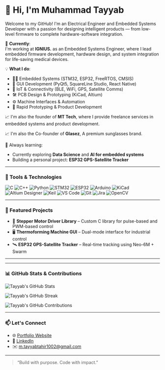 # 👋 Hi, I'm Muhammad Tayyab

Welcome to my GitHub! I'm an Electrical Engineer and Embedded Systems Developer with a passion for designing intelligent products — from low-level firmware to complete hardware-software integration.

🔧 **Currently**:  
I'm working at **IGNIUS.** as an Embedded Systems Engineer, where I lead embedded firmware development, hardware design, and system integration for life-saving medical devices.

💡 **What I do**:
- 👨‍💻 Embedded Systems (STM32, ESP32, FreeRTOS, CMSIS)
- 📱 GUI Development (PyQt5, SquareLine Studio, React Native)
- 🔌 IoT & Connectivity (BLE, WiFi, GPS, Satellite Comms)
- 🛠 PCB Design & Prototyping (KiCad, Altium)
- ⚙️ Machine Interfaces & Automation
- 🚀 Rapid Prototyping & Product Development

📈 I'm also the founder of **MT Tech**, where I provide freelance services in embedded systems and product development.

📈 I'm also the Co-founder of **Glasez**, A premium sunglasses brand.

🧠 Always learning:  
- Currently exploring **Data Science** and **AI for embedded systems**  
- Building a personal project: **ESP32 GPS-Satellite Tracker**

---

### 🧰 Tools & Technologies

![C](https://img.shields.io/badge/-C-00599C?style=flat&logo=c)
![C++](https://img.shields.io/badge/-C++-00599C?style=flat&logo=cplusplus)
![Python](https://img.shields.io/badge/-Python-3776AB?style=flat&logo=python)
![STM32](https://img.shields.io/badge/-STM32-03234B?style=flat&logo=stmicroelectronics)
![ESP32](https://img.shields.io/badge/-ESP32-000000?style=flat&logo=espressif)
![Arduino](https://img.shields.io/badge/-Arduino-00979D?style=flat&logo=arduino)
![KiCad](https://img.shields.io/badge/-KiCad-314CB6?style=flat&logo=kicad)
![Altium Designer](https://img.shields.io/badge/-Altium-FF6C37?style=flat&logo=altiumdesigner)
![Keil](https://img.shields.io/badge/-Keil-1C1C1C?style=flat&logo=arm)
![VS Code](https://img.shields.io/badge/-VS%20Code-007ACC?style=flat&logo=visual-studio-code)
![Git](https://img.shields.io/badge/-Git-F05032?style=flat&logo=git)
![Jira](https://img.shields.io/badge/-Jira-0052CC?style=flat&logo=jira)
![OpenCV](https://img.shields.io/badge/-Computer%20Vision-5C3EE8?style=flat&logo=opencv)

---

### 📂 Featured Projects

- 🔌 **Stepper Motor Driver Library** – Custom C library for pulse-based and PWM-based control
- 🖥 **Thermoforming Machine GUI** – Dual-mode interface for industrial control
- 🛰 **ESP32 GPS-Satellite Tracker** – Real-time tracking using Neo-6M + Swarm

---

---

### 📊 GitHub Stats & Contributions

![Tayyab's GitHub Stats](https://github-readme-stats.vercel.app/api?username=MuhammadTayyab1002&show_icons=true&theme=default)

![Tayyab's GitHub Streak](https://github-readme-streak-stats.herokuapp.com?user=MuhammadTayyab1002&theme=default)

![Tayyab's GitHub Contributions](https://github-readme-activity-graph.vercel.app/graph?username=MuhammadTayyab1002&theme=light)

---

### 📫 Let's Connect

- 🌐 [Portfolio Website](https://muhammadtayyab1002.github.io/)
- 💼 [LinkedIn](https://www.linkedin.com/in/muhammad-tayyab-eng/)
- ✉️ m.tayyabtahir1002@gmail.com

---

> “Build with purpose. Code with impact.”
